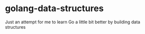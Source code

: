 golang-data-structures
======================

Just an attempt for me to learn Go a little bit better by building data structures
